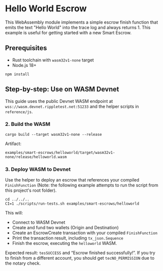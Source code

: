 # Hello World Escrow

This WebAssembly module implements a simple escrow finish function that emits the text "Hello World" into the trace log
and always returns 1. This example is useful for getting started with a new Smart Escrow.

## Prerequisites

- Rust toolchain with `wasm32v1-none` target
- Node.js 18+

```shell
npm install
```

## Step-by-step: Use on WASM Devnet

This guide uses the public Devnet WASM endpoint at `wss://wasm.devnet.rippletest.net:51233` and the helper scripts in
`reference/js`.

### 2. Build the WASM

```shell
cargo build --target wasm32v1-none --release
```

Artifact:

```
examples/smart-escrows/helloworld/target/wasm32v1-none/release/helloworld.wasm
```

### 3. Deploy WASM to Devnet

Use the helper to deploy an escrow that references your compiled `FinishFunction` (Note: the following example attempts
to run the script from this project's root folder).

```shell
cd ../../..
CI=1 ./scripts/run-tests.sh examples/smart-escrows/helloworld
```

This will:

- Connect to WASM Devnet
- Create and fund two wallets (Origin and Destination)
- Create an EscrowCreate transaction with your compiled `FinishFunction`
- Print the transaction result, including `tx_json.Sequence`
- Finish the escrow, executing the `helloworld` WASM.

Expected result: `tesSUCCESS` and “Escrow finished successfully!”. If you try to finish from a different account, you
should get `tecNO_PERMISSION` due to the notary check.
